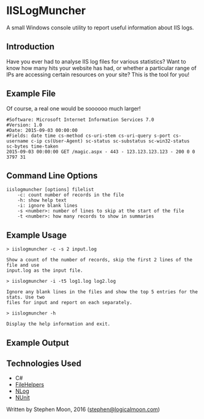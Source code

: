 # IISLogMuncher
A small Windows console utility to report useful information about IIS logs.

## Introduction

Have you ever had to analyse IIS log files for various statistics? Want to know
how many hits your website has had, or whether a particular range of IPs are
accessing certain resources on your site? This is the tool for you!

## Example File
Of course, a real one would be soooooo much larger!
```
#Software: Microsoft Internet Information Services 7.0
#Version: 1.0
#Date: 2015-09-03 00:00:00
#Fields: date time cs-method cs-uri-stem cs-uri-query s-port cs-username c-ip cs(User-Agent) sc-status sc-substatus sc-win32-status sc-bytes time-taken
2015-09-03 00:00:00 GET /magic.aspx - 443 - 123.123.123.123 - 200 0 0 3797 31
```

## Command Line Options
```
iislogmuncher [options] filelist
    -c: count number of records in the file
    -h: show help text
    -i: ignore blank lines
    -s <number>: number of lines to skip at the start of the file
    -t <number>: how many records to show in summaries
```

## Example Usage
```
> iislogmuncher -c -s 2 input.log

Show a count of the number of records, skip the first 2 lines of the file and use 
input.log as the input file.

> iislogmuncher -i -t5 log1.log log2.log

Ignore any blank lines in the files and show the top 5 entries for the stats. Use two 
files for input and report on each separately.

> iislogmuncher -h 

Display the help information and exit.
```
## Example Output

## Technologies Used
* C#
* [FileHelpers](https://github.com/MarcosMeli/FileHelpers)
* [NLog](http://nlog-project.org/)
* [NUnit](http://www.nunit.org/)

Written by Stephen Moon, 2016 (stephen@logicalmoon.com)
